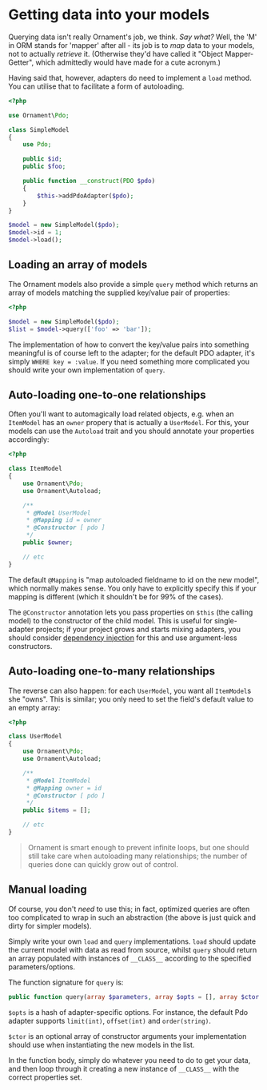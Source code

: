 # Getting data into your models
Querying data isn't really Ornament's job, we think. _Say what?_ Well, the 'M'
in ORM stands for 'mapper' after all - its job is to _map_ data to your models,
not to actually _retrieve_ it. (Otherwise they'd have called it "Object
Mapper-Getter", which admittedly would have made for a cute acronym.)

Having said that, however, adapters do need to implement a `load` method. You
can utilise that to facilitate a form of autoloading.

```php
<?php

use Ornament\Pdo;

class SimpleModel
{
    use Pdo;

    public $id;
    public $foo;

    public function __construct(PDO $pdo)
    {
        $this->addPdoAdapter($pdo);
    }
}

$model = new SimpleModel($pdo);
$model->id = 1;
$model->load();
```

## Loading an array of models
The Ornament models also provide a simple `query` method which returns an array of
models matching the supplied key/value pair of properties:

```php
<?php

$model = new SimpleModel($pdo);
$list = $model->query(['foo' => 'bar']);
```

The implementation of how to convert the key/value pairs into something
meaningful is of course left to the adapter; for the default PDO adapter,
it's simply `WHERE key = :value`. If you need something more complicated you
should write your own implementation of `query`.

## Auto-loading one-to-one relationships
Often you'll want to automagically load related objects, e.g. when an
`ItemModel` has an `owner` propery that is actually a `UserModel`. For this,
your models can use the `Autoload` trait and you should annotate your properties
accordingly:

```php
<?php

class ItemModel
{
    use Ornament\Pdo;
    use Ornament\Autoload;

    /**
     * @Model UserModel
     * @Mapping id = owner
     * @Constructor [ pdo ]
     */
    public $owner;

    // etc
}
```

The default `@Mapping` is "map autoloaded fieldname to id on the new model",
which normally makes sense. You only have to explicitly specify this if your
mapping is different (which it shouldn't be for 99% of the cases).

The `@Constructor` annotation lets you pass properties on `$this` (the calling
model) to the constructor of the child model. This is useful for single-adapter
projects; if your project grows and starts mixing adapters, you should consider
[dependency injection](http://disclosure.monomelodies.nl) for this and use
argument-less constructors.

## Auto-loading one-to-many relationships
The reverse can also happen: for each `UserModel`, you want all `ItemModel`s
she "owns". This is similar; you only need to set the field's default value to
an empty array:

```php
<?php

class UserModel
{
    use Ornament\Pdo;
    use Ornament\Autoload;

    /**
     * @Model ItemModel
     * @Mapping owner = id
     * @Constructor [ pdo ]
     */
    public $items = [];

    // etc
}
```

> Ornament is smart enough to prevent infinite loops, but one should still take
> care when autoloading many relationships; the number of queries done can
> quickly grow out of control.

## Manual loading
Of course, you don't _need_ to use this; in fact, optimized queries are often
too complicated to wrap in such an abstraction (the above is just quick and
dirty for simpler models).

Simply write your own `load` and `query` implementations. `load` should update
the current model with data as read from source, whilst `query` should return
an array populated with instances of `__CLASS__` according to the specified
parameters/options.

The function signature for `query` is:

```php
public function query(array $parameters, array $opts = [], array $ctor = []);
```

`$opts` is a hash of adapter-specific options. For instance, the default Pdo
adapter supports `limit(int)`, `offset(int)` and `order(string)`.

`$ctor` is an optional array of constructor arguments your implementation should
use when instantiating the new models in the list.

In the function body, simply do whatever you need to do to get your data, and
then loop through it creating a new instance of `__CLASS__` with the correct
properties set.

